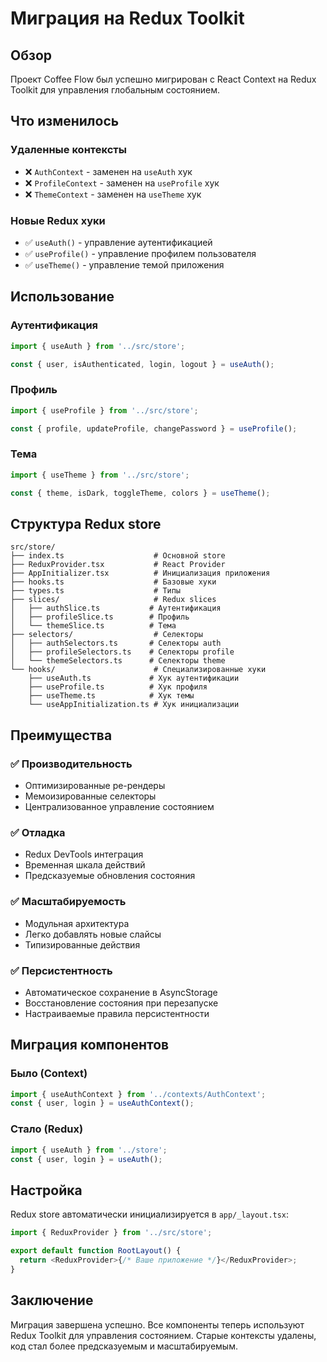 # Миграция на Redux Toolkit

## Обзор

Проект Coffee Flow был успешно мигрирован с React Context на Redux Toolkit для управления глобальным состоянием.

## Что изменилось

### Удаленные контексты

- ❌ `AuthContext` - заменен на `useAuth` хук
- ❌ `ProfileContext` - заменен на `useProfile` хук
- ❌ `ThemeContext` - заменен на `useTheme` хук

### Новые Redux хуки

- ✅ `useAuth()` - управление аутентификацией
- ✅ `useProfile()` - управление профилем пользователя
- ✅ `useTheme()` - управление темой приложения

## Использование

### Аутентификация

```typescript
import { useAuth } from '../src/store';

const { user, isAuthenticated, login, logout } = useAuth();
```

### Профиль

```typescript
import { useProfile } from '../src/store';

const { profile, updateProfile, changePassword } = useProfile();
```

### Тема

```typescript
import { useTheme } from '../src/store';

const { theme, isDark, toggleTheme, colors } = useTheme();
```

## Структура Redux store

```
src/store/
├── index.ts                    # Основной store
├── ReduxProvider.tsx           # React Provider
├── AppInitializer.tsx          # Инициализация приложения
├── hooks.ts                    # Базовые хуки
├── types.ts                    # Типы
├── slices/                     # Redux slices
│   ├── authSlice.ts           # Аутентификация
│   ├── profileSlice.ts        # Профиль
│   └── themeSlice.ts          # Тема
├── selectors/                  # Селекторы
│   ├── authSelectors.ts       # Селекторы auth
│   ├── profileSelectors.ts    # Селекторы profile
│   └── themeSelectors.ts      # Селекторы theme
└── hooks/                      # Специализированные хуки
    ├── useAuth.ts             # Хук аутентификации
    ├── useProfile.ts          # Хук профиля
    ├── useTheme.ts            # Хук темы
    └── useAppInitialization.ts # Хук инициализации
```

## Преимущества

### ✅ Производительность

- Оптимизированные ре-рендеры
- Мемоизированные селекторы
- Централизованное управление состоянием

### ✅ Отладка

- Redux DevTools интеграция
- Временная шкала действий
- Предсказуемые обновления состояния

### ✅ Масштабируемость

- Модульная архитектура
- Легко добавлять новые слайсы
- Типизированные действия

### ✅ Персистентность

- Автоматическое сохранение в AsyncStorage
- Восстановление состояния при перезапуске
- Настраиваемые правила персистентности

## Миграция компонентов

### Было (Context)

```typescript
import { useAuthContext } from '../contexts/AuthContext';
const { user, login } = useAuthContext();
```

### Стало (Redux)

```typescript
import { useAuth } from '../store';
const { user, login } = useAuth();
```

## Настройка

Redux store автоматически инициализируется в `app/_layout.tsx`:

```typescript
import { ReduxProvider } from '../src/store';

export default function RootLayout() {
  return <ReduxProvider>{/* Ваше приложение */}</ReduxProvider>;
}
```

## Заключение

Миграция завершена успешно. Все компоненты теперь используют Redux Toolkit для управления состоянием. Старые контексты удалены, код стал более предсказуемым и масштабируемым.
